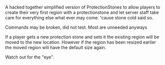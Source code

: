 A hacked together simplified version of ProtectionStones to allow players to create their very first region with a protectionstone and let server staff take care for everything else what ever may come. 'cause stone cold said so.

Commands may be broken, did not test. Most are unneeded anyways

If a player gets a new protection stone and sets it the existing region will be moved to the new location. However if the region has been resized earlier the moved region will have the default size again.


Watch out for the "eye".
